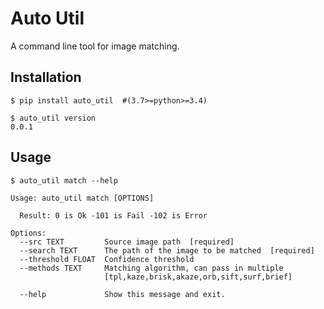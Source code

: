 # Auto Util

A command line tool for image matching.

## Installation

```
$ pip install auto_util  #(3.7>=python>=3.4)

$ auto_util version
0.0.1
```

## Usage
```shell
$ auto_util match --help
```
```
Usage: auto_util match [OPTIONS]

  Result: 0 is Ok -101 is Fail -102 is Error

Options:
  --src TEXT         Source image path  [required]
  --search TEXT      The path of the image to be matched  [required]
  --threshold FLOAT  Confidence threshold
  --methods TEXT     Matching algorithm, can pass in multiple
                     [tpl,kaze,brisk,akaze,orb,sift,surf,brief]

  --help             Show this message and exit.
```
